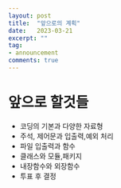 ```yaml
---
layout: post
title:  "앞으로의 계획"
date:   2023-03-21
excerpt: ""
tag:
- announcement
comments: true
---
```


# 앞으로 할것들
* 코딩의 기본과 다양한 자료형
* 주석, 제어문과 입출력,예외 처리
* 파일 입출력과 함수
* 클래스와 모듈,패키지
* 내장함수와 외장함수
* 투표 후 결정
